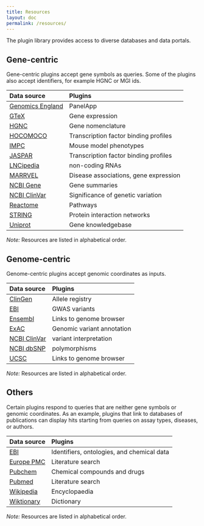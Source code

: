 ```yaml
---
title: Resources
layout: doc
permalink: /resources/
---
```



The plugin library provides access to diverse databases and data portals.


## Gene-centric

Gene-centric plugins accept gene symbols as queries. Some of the plugins also accept identifiers, for example HGNC or MGI ids.

| Data source      | Plugins      |
| :----- | :----- |
| [Genomics England](https://www.genomicsengland.co.uk/) | PanelApp |
| [GTeX](https://www.gtexportal.org/) | Gene expression |
| [HGNC](https://www.genenames.org/) | Gene nomenclature |
| [HOCOMOCO](https://hocomoco11.autosome.ru/) | Transcription factor binding profiles |
| [IMPC](https://www.mousephenotype.org) | Mouse model phenotypes |
| [JASPAR](http://jaspar.genereg.net/) | Transcription factor binding profiles |
| [LNCipedia](https://lncipedia.org/) | non-coding RNAs | 
| [MARRVEL](http://marrvel.org/) | Disease associations, gene expression |
| [NCBI Gene](https://www.ncbi.nlm.nih.gov/) | Gene summaries |
| [NCBI ClinVar](https://www.ncbi.nlm.nih.gov/) | Significance of genetic variation |
| [Reactome](https://www.reactome.org/) | Pathways |
| [STRING](https://string-db.org//) | Protein interaction networks |
| [Uniprot](https://www.uniprot.org/) | Gene knowledgebase |

<div class="news-comment"><i>Note:</i> Resources are listed in alphabetical order.</div>



## Genome-centric

Genome-centric plugins accept genomic coordinates as inputs. 


| Data source      | Plugins      |
| :----- | :----- |
| [ClinGen](https://www.clinicalgenome.org/) | Allele registry |
| [EBI](https://www.ebi.ac.uk/) | GWAS variants |
| [Ensembl](https://www.ensembl.org/) | Links to genome browser |
| [ExAC](http://exac.broadinstitute.org/) | Genomic variant annotation |
| [NCBI ClinVar](https://www.ncbi.nlm.nih.gov/) | variant interpretation |
| [NCBI dbSNP](https://www.ncbi.nlm.nih.gov/) | polymorphisms |
| [UCSC](https://genome.ucsc.edu/) | Links to genome browser |

<div class="news-comment"><i>Note:</i> Resources are listed in alphabetical order.</div>


## Others

Certain plugins respond to queries that are neither gene symbols or genomic coordinates. As an example, plugins that link to databases of publications can display hits starting from queries on assay types, diseases, or authors.

| Data source      | Plugins      |
| :----- | :----- |
| [EBI](https://www.ebi.ac.uk/) | Identifiers, ontologies, and chemical data |
| [Europe PMC](https://www.europepmc.org) | Literature search | 
| [Pubchem](https://pubchem.ncbi.nlm.nih.gov/) | Chemical compounds and drugs |
| [Pubmed](https://pubmed.ncbi.nlm.nih.gov/) | Literature search |
| [Wikipedia](https://www.wikipedia.org/) | Encyclopaedia |
| [Wiktionary](https://www.wiktionary.org/) | Dictionary |

<div class="news-comment"><i>Note:</i> Resources are listed in alphabetical order.</div>

